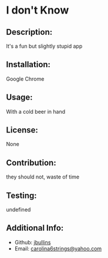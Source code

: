 # I don't Know

  ## Description:
  It's a fun but slightly stupid app
  ## Installation:
  Google Chrome
  ## Usage:
  With a cold beer in hand
  ## License:
  None
  ## Contribution:
  they should not, waste of time
  ## Testing:
  undefined
  ## Additional Info:
  - Github: [jbullins](https://github.com/jbullins)
  - Email: carolina6strings@yahoo.com 